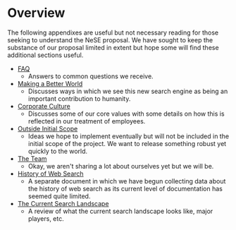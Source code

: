 # Overview

The following appendixes are useful but not necessary reading for those seeking to understand the NeSE proposal. We have sought to keep the substance of our proposal limited in extent but hope some will find these additional sections useful.

* [FAQ](faq.md)
  * Answers to common questions we receive.
* [Making a Better World](making-a-better-world.md)
  * Discusses ways in which we see this new search engine as being an important contribution to humanity.
* [Corporate Culture](corporate-culture.md)
  * Discusses some of our core values with some details on how this is reflected in our treatment of employees.
* [Outside Initial Scope](outside-initial-scope.md)
  * Ideas we hope to implement eventually but will not be included in the initial scope of the project. We want to release something robust yet quickly to the world.
* [The Team](11.0-the-team.md)
  * Okay, we aren't sharing a lot about ourselves yet but we will be.
* [History of Web Search](https://github.com/nextsearch/HistoryOfWebSearch)
  *  A separate document in which we have begun collecting data about the history of web search as its current level of documentation has seemed quite limited.
* [The Current Search Landscape](https://github.com/nextsearch/CurrentSearchLandscape)
  * A review of what the current search landscape looks like, major players, etc.

